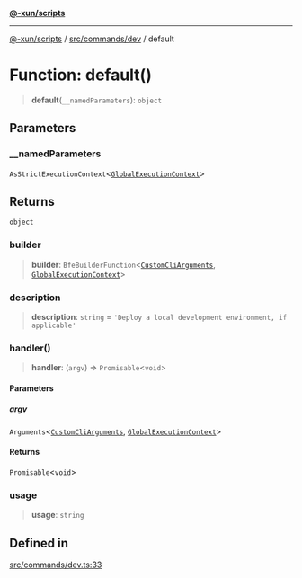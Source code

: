 [**@-xun/scripts**](../../../../README.md)

***

[@-xun/scripts](../../../../README.md) / [src/commands/dev](../README.md) / default

# Function: default()

> **default**(`__namedParameters`): `object`

## Parameters

### \_\_namedParameters

`AsStrictExecutionContext`\<[`GlobalExecutionContext`](../../../configure/type-aliases/GlobalExecutionContext.md)\>

## Returns

`object`

### builder

> **builder**: `BfeBuilderFunction`\<[`CustomCliArguments`](../type-aliases/CustomCliArguments.md), [`GlobalExecutionContext`](../../../configure/type-aliases/GlobalExecutionContext.md)\>

### description

> **description**: `string` = `'Deploy a local development environment, if applicable'`

### handler()

> **handler**: (`argv`) => `Promisable`\<`void`\>

#### Parameters

##### argv

`Arguments`\<[`CustomCliArguments`](../type-aliases/CustomCliArguments.md), [`GlobalExecutionContext`](../../../configure/type-aliases/GlobalExecutionContext.md)\>

#### Returns

`Promisable`\<`void`\>

### usage

> **usage**: `string`

## Defined in

[src/commands/dev.ts:33](https://github.com/Xunnamius/xscripts/blob/2521de366121a50ffeca631b4ec62db9c60657e5/src/commands/dev.ts#L33)
